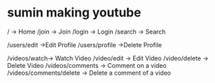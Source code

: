 # sumin making youtube

/ -> Home
/join -> Join
/login -> Login
/search -> Search

/users/edit ->Edit Profile
/users/profile ->Delete Profile

/videos/watch-> Watch Video
/video/edit -> Edit Video
/video/delete -> Delete Video
/videos/comments -> Comment on a video
/videos/comments/delete -> Delete a comment of a video
